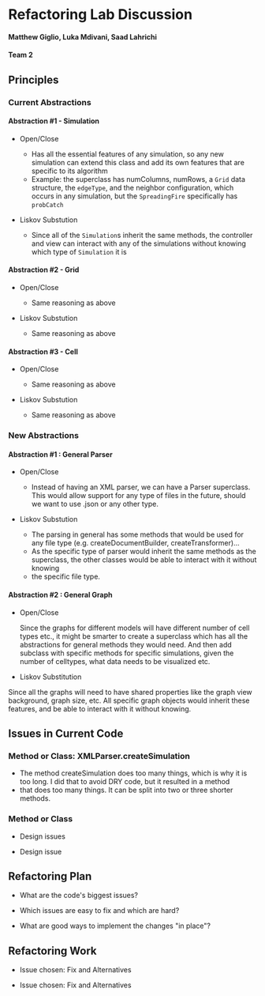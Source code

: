 # Refactoring Lab Discussion
#### Matthew Giglio, Luka Mdivani, Saad Lahrichi
#### Team 2


## Principles

### Current Abstractions

#### Abstraction #1 - Simulation
* Open/Close
  * Has all the essential features of any simulation, so any new simulation can extend this
  class and add its own features that are specific to its algorithm
  * Example: the superclass has numColumns, numRows, a `Grid` data structure, the `edgeType`,
  and the neighbor configuration, which occurs in any simulation, but the `SpreadingFire` 
  specifically has `probCatch`

* Liskov Substution
  * Since all of the `Simulation`s inherit the same methods, the controller and view can interact
  with any of the simulations without knowing which type of `Simulation` it is

#### Abstraction #2 - Grid
* Open/Close
  * Same reasoning as above

* Liskov Substution
  * Same reasoning as above

#### Abstraction #3 - Cell
* Open/Close
  * Same reasoning as above

* Liskov Substution
  * Same reasoning as above


### New Abstractions

#### Abstraction #1 : General Parser
* Open/Close
  * Instead of having an XML parser, we can have a Parser superclass. This would allow support for any type
    of files in the future, should we want to use .json or any other type.

* Liskov Substution
    * The parsing in general has some methods that would be used for any file type (e.g. createDocumentBuilder, createTransformer)...
    * As the specific type of parser would inherit the same methods as the superclass, the other classes would be able to interact with it without knowing  
    * the specific file type.

#### Abstraction #2 : General Graph
* Open/Close

  Since the graphs for different models will have different number of cell types etc., it might be 
smarter to create a superclass which has all the abstractions for general methods they would need.
And then add subclass with specific methods for specific simulations, given the number of celltypes,
what data needs to be visualized etc.

* Liskov Substitution

Since all the graphs will need to have shared properties like the graph view background, graph size,
etc. All specific graph objects would inherit these features, and be able to interact with it without knowing.

## Issues in Current Code

### Method or Class: XMLParser.createSimulation 
* The method createSimulation does too many things, which is why it is too long. I did that to avoid DRY code, but it resulted in a method
* that does too many things. It can be split into two or three shorter methods.


### Method or Class
* Design issues

* Design issue



## Refactoring Plan

* What are the code's biggest issues?

* Which issues are easy to fix and which are hard?

* What are good ways to implement the changes "in place"?



## Refactoring Work

* Issue chosen: Fix and Alternatives


* Issue chosen: Fix and Alternatives